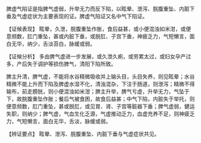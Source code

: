 脾虚气陷证是指脾气虚弱，升举无力而反下陷，以眩晕、泄泻、脘腹重坠、内脏下垂及气虚症状为主要表现的证。脾虚气陷证又名中气下陷证。

【证候表现】
眩晕，久泄，脘腹重坠作胀，食后益甚，或小便混浊如米泔，或便意频数，肛门重坠，甚或内脏下垂，或脱肛、子宫下垂，神疲乏力，气短懒言，面白无华，纳少，舌淡苔白，脉缓或弱。

【证候分析】
多由脾气虚进一步发展，或久泄久痢，或劳累太过，或妇女孕产过多，产后失于调护等损伤脾气，清阳下陷所致。

脾主升清，脾气虚，不能将水谷精微吸收并上输头目，头目失养，则见眩晕；水谷精微不能上升而下陷及脾虚水湿不化，清浊混杂，下注于肠道，则泄泻；精微不得输布，前走膀胱，则小便混浊如米泔；脾主升举，脾气亏虚，升举无力，气坠于下，故脘腹重坠作胀；餐后气被食困，故食后益甚；中气下陷，内脏失于举托，则便意频数，肛门重坠，甚或脱肛，或见胃、肾、子宫等脏器下垂；脾气虚弱，健运失职，则纳少；脾气虚，气血生化乏源，气虚推动乏力，血虚充养不足，则神疲乏力，气短懒言，面白无华，舌淡，脉缓或弱。

【辨证要点】
眩晕、泄泻、脘腹重坠、内脏下垂与气虚症状共见。
